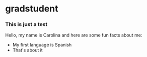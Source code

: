 gradstudent
===========

### This is just a test 

Hello, my name is Carolina and here are some fun facts about me: 

- My first language is Spanish 
- That's about it

